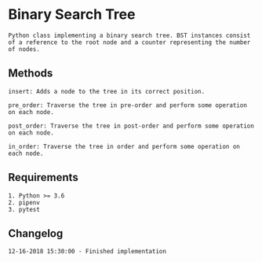 # Binary Search Tree
    Python class implementing a binary search tree. BST instances consist of a reference to the root node and a counter representing the number of nodes.

## Methods
    insert: Adds a node to the tree in its correct position.

    pre_order: Traverse the tree in pre-order and perform some operation on each node.

    post_order: Traverse the tree in post-order and perform some operation on each node.

    in_order: Traverse the tree in order and perform some operation on each node.
    
## Requirements
    1. Python >= 3.6
    2. pipenv
    3. pytest
    
## Changelog
    12-16-2018 15:30:00 - Finished implementation
